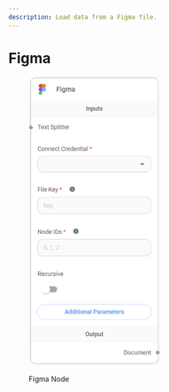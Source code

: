 ```yaml
---
description: Load data from a Figma file.
---
```


# Figma

<figure><img src="../../../.gitbook/assets/image (8).png" alt="" width="264"><figcaption><p>Figma Node</p></figcaption></figure>
